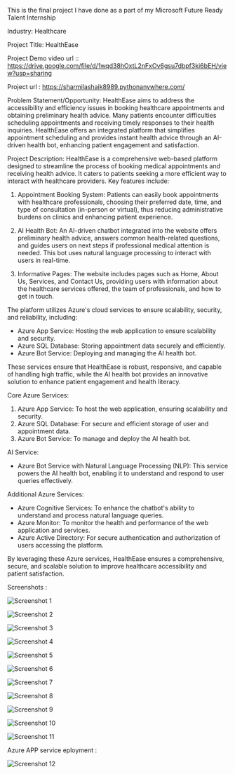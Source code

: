 This is the final project I have done  as a part of my Microsoft Future Ready Talent Internship 





Industry: Healthcare

Project Title: HealthEase

Project Demo video url ::  https://drive.google.com/file/d/1wqd38hOxtL2nFxOv6gsu7dbpf3ki6bEH/view?usp=sharing

Project url : https://sharmilashaik8989.pythonanywhere.com/

Problem Statement/Opportunity:
HealthEase aims to address the accessibility and efficiency issues in booking healthcare appointments and obtaining preliminary health advice. Many patients encounter difficulties scheduling appointments and receiving timely responses to their health inquiries. HealthEase offers an integrated platform that simplifies appointment scheduling and provides instant health advice through an AI-driven health bot, enhancing patient engagement and satisfaction.

Project Description:
HealthEase is a comprehensive web-based platform designed to streamline the process of booking medical appointments and receiving health advice. It caters to patients seeking a more efficient way to interact with healthcare providers. Key features include:

1. Appointment Booking System: Patients can easily book appointments with healthcare professionals, choosing their preferred date, time, and type of consultation (in-person or virtual), thus reducing administrative burdens on clinics and enhancing patient experience.

2. AI Health Bot: An AI-driven chatbot integrated into the website offers preliminary health advice, answers common health-related questions, and guides users on next steps if professional medical attention is needed. This bot uses natural language processing to interact with users in real-time.

3. Informative Pages: The website includes pages such as Home, About Us, Services, and Contact Us, providing users with information about the healthcare services offered, the team of professionals, and how to get in touch.

The platform utilizes Azure's cloud services to ensure scalability, security, and reliability, including:

- Azure App Service: Hosting the web application to ensure scalability and security.
- Azure SQL Database: Storing appointment data securely and efficiently.
- Azure Bot Service: Deploying and managing the AI health bot.

These services ensure that HealthEase is robust, responsive, and capable of handling high traffic, while the AI health bot provides an innovative solution to enhance patient engagement and health literacy.

Core Azure Services:
1. Azure App Service: To host the web application, ensuring scalability and security.
2. Azure SQL Database: For secure and efficient storage of user and appointment data.
3. Azure Bot Service: To manage and deploy the AI health bot.

AI Service:
- Azure Bot Service with Natural Language Processing (NLP): This service powers the AI health bot, enabling it to understand and respond to user queries effectively.

Additional Azure Services:
- Azure Cognitive Services: To enhance the chatbot's ability to understand and process natural language queries.
- Azure Monitor: To monitor the health and performance of the web application and services.
- Azure Active Directory: For secure authentication and authorization of users accessing the platform.

By leveraging these Azure services, HealthEase ensures a comprehensive, secure, and scalable solution to improve healthcare accessibility and patient satisfaction.

Screenshots : 


![Screenshot 1](https://github.com/sharmilashaik218/frt_Project/raw/a4e5a192bf308741dce0636b981720088198c8e0/Screenshot%202024-06-14%20223943.png)


![Screenshot 2](https://github.com/sharmilashaik218/frt_Project/raw/a4e5a192bf308741dce0636b981720088198c8e0/Screenshot%202024-06-14%20224006.png)


![Screenshot 3](https://github.com/sharmilashaik218/frt_Project/raw/a4e5a192bf308741dce0636b981720088198c8e0/Screenshot%202024-06-14%20224018.png)


![Screenshot 4](https://github.com/sharmilashaik218/frt_Project/raw/a4e5a192bf308741dce0636b981720088198c8e0/Screenshot%202024-06-14%20224036.png)


![Screenshot 5](https://github.com/sharmilashaik218/frt_Project/raw/a4e5a192bf308741dce0636b981720088198c8e0/Screenshot%202024-06-14%20224045.png)


![Screenshot 6](https://github.com/sharmilashaik218/frt_Project/raw/a4e5a192bf308741dce0636b981720088198c8e0/Screenshot%202024-06-14%20224052.png)


![Screenshot 7](https://github.com/sharmilashaik218/frt_Project/raw/a4e5a192bf308741dce0636b981720088198c8e0/Screenshot%202024-06-14%20224106.png)


![Screenshot 8](https://github.com/sharmilashaik218/frt_Project/raw/a4e5a192bf308741dce0636b981720088198c8e0/Screenshot%202024-06-14%20224117.png)


![Screenshot 9](https://github.com/sharmilashaik218/frt_Project/raw/a4e5a192bf308741dce0636b981720088198c8e0/Screenshot%202024-06-14%20224143.png)


![Screenshot 10](https://github.com/sharmilashaik218/frt_Project/raw/a4e5a192bf308741dce0636b981720088198c8e0/Screenshot%202024-06-14%20224216.png)


![Screenshot 11](https://github.com/sharmilashaik218/frt_Project/raw/a4e5a192bf308741dce0636b981720088198c8e0/Screenshot%202024-06-14%20224248.png)


Azure APP service eployment : 


![Screenshot 12](https://github.com/sharmilashaik218/frt_Project/raw/a4e5a192bf308741dce0636b981720088198c8e0/Screenshot%202024-06-15%20134107.png)

